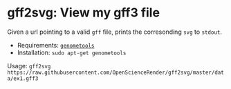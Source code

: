 gff2svg: View my gff3 file
=============================

Given a url pointing to a valid `gff` file, prints the corresonding `svg` to `stdout`. 

- Requirements: [`genometools`](http://genometools.org/)
- Installation: `sudo apt-get genometools`

Usage: `gff2svg https://raw.githubusercontent.com/OpenScienceRender/gff2svg/master/data/ex1.gff3`





